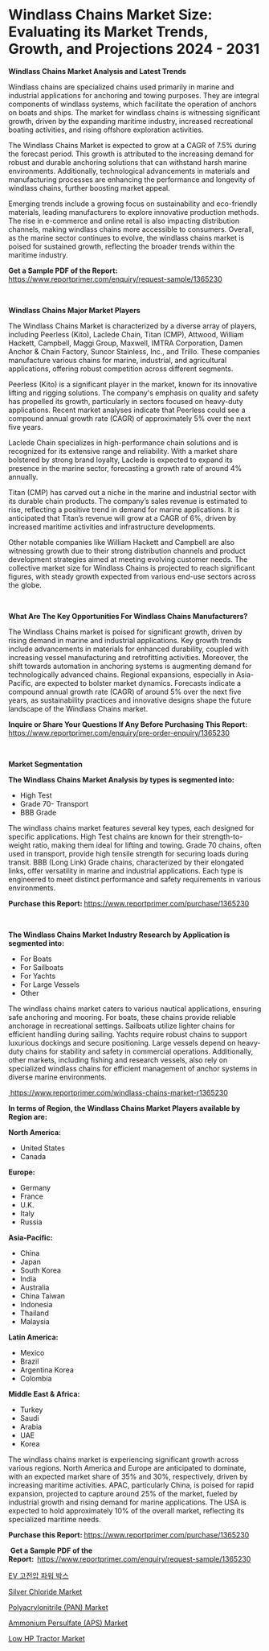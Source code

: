 <p><h1>Windlass Chains Market Size: Evaluating its Market Trends, Growth, and Projections 2024 - 2031</h1></p><p><strong>Windlass Chains Market Analysis and Latest Trends</strong></p>
<p><p>Windlass chains are specialized chains used primarily in marine and industrial applications for anchoring and towing purposes. They are integral components of windlass systems, which facilitate the operation of anchors on boats and ships. The market for windlass chains is witnessing significant growth, driven by the expanding maritime industry, increased recreational boating activities, and rising offshore exploration activities.</p><p>The Windlass Chains Market is expected to grow at a CAGR of 7.5% during the forecast period. This growth is attributed to the increasing demand for robust and durable anchoring solutions that can withstand harsh marine environments. Additionally, technological advancements in materials and manufacturing processes are enhancing the performance and longevity of windlass chains, further boosting market appeal.</p><p>Emerging trends include a growing focus on sustainability and eco-friendly materials, leading manufacturers to explore innovative production methods. The rise in e-commerce and online retail is also impacting distribution channels, making windlass chains more accessible to consumers. Overall, as the marine sector continues to evolve, the windlass chains market is poised for sustained growth, reflecting the broader trends within the maritime industry.</p></p>
<p><strong>Get a Sample PDF of the Report:&nbsp;</strong> <a href="https://www.reportprimer.com/enquiry/request-sample/1365230">https://www.reportprimer.com/enquiry/request-sample/1365230</a></p>
<p>&nbsp;</p>
<p><strong>Windlass Chains Major Market Players</strong></p>
<p><p>The Windlass Chains Market is characterized by a diverse array of players, including Peerless (Kito), Laclede Chain, Titan (CMP), Attwood, William Hackett, Campbell, Maggi Group, Maxwell, IMTRA Corporation, Damen Anchor & Chain Factory, Suncor Stainless, Inc., and Trillo. These companies manufacture various chains for marine, industrial, and agricultural applications, offering robust competition across different segments.</p><p>Peerless (Kito) is a significant player in the market, known for its innovative lifting and rigging solutions. The company's emphasis on quality and safety has propelled its growth, particularly in sectors focused on heavy-duty applications. Recent market analyses indicate that Peerless could see a compound annual growth rate (CAGR) of approximately 5% over the next five years.</p><p>Laclede Chain specializes in high-performance chain solutions and is recognized for its extensive range and reliability. With a market share bolstered by strong brand loyalty, Laclede is expected to expand its presence in the marine sector, forecasting a growth rate of around 4% annually.</p><p>Titan (CMP) has carved out a niche in the marine and industrial sector with its durable chain products. The company’s sales revenue is estimated to rise, reflecting a positive trend in demand for marine applications. It is anticipated that Titan’s revenue will grow at a CAGR of 6%, driven by increased maritime activities and infrastructure developments.</p><p>Other notable companies like William Hackett and Campbell are also witnessing growth due to their strong distribution channels and product development strategies aimed at meeting evolving customer needs. The collective market size for Windlass Chains is projected to reach significant figures, with steady growth expected from various end-use sectors across the globe.</p></p>
<p>&nbsp;</p>
<p><strong>What Are The Key Opportunities For Windlass Chains Manufacturers?</strong></p>
<p><p>The Windlass Chains market is poised for significant growth, driven by rising demand in marine and industrial applications. Key growth trends include advancements in materials for enhanced durability, coupled with increasing vessel manufacturing and retrofitting activities. Moreover, the shift towards automation in anchoring systems is augmenting demand for technologically advanced chains. Regional expansions, especially in Asia-Pacific, are expected to bolster market dynamics. Forecasts indicate a compound annual growth rate (CAGR) of around 5% over the next five years, as sustainability practices and innovative designs shape the future landscape of the Windlass Chains market.</p></p>
<p><strong>Inquire or Share Your Questions If Any Before Purchasing This Report:</strong> <a href="https://www.reportprimer.com/enquiry/pre-order-enquiry/1365230">https://www.reportprimer.com/enquiry/pre-order-enquiry/1365230</a></p>
<p>&nbsp;</p>
<p><strong>Market Segmentation</strong></p>
<p><strong>The Windlass Chains Market Analysis by types is segmented into:</strong></p>
<p><ul><li>High Test</li><li>Grade 70- Transport</li><li>BBB Grade</li></ul></p>
<p><p>The windlass chains market features several key types, each designed for specific applications. High Test chains are known for their strength-to-weight ratio, making them ideal for lifting and towing. Grade 70 chains, often used in transport, provide high tensile strength for securing loads during transit. BBB (Long Link) Grade chains, characterized by their elongated links, offer versatility in marine and industrial applications. Each type is engineered to meet distinct performance and safety requirements in various environments.</p></p>
<p><strong>Purchase this Report:&nbsp;</strong><a href="https://www.reportprimer.com/purchase/1365230">https://www.reportprimer.com/purchase/1365230</a></p>
<p>&nbsp;</p>
<p><strong>The Windlass Chains Market Industry Research by Application is segmented into:</strong></p>
<p><ul><li>For Boats</li><li>For Sailboats</li><li>For Yachts</li><li>For Large Vessels</li><li>Other</li></ul></p>
<p><p>The windlass chains market caters to various nautical applications, ensuring safe anchoring and mooring. For boats, these chains provide reliable anchorage in recreational settings. Sailboats utilize lighter chains for efficient handling during sailing. Yachts require robust chains to support luxurious dockings and secure positioning. Large vessels depend on heavy-duty chains for stability and safety in commercial operations. Additionally, other markets, including fishing and research vessels, also rely on specialized windlass chains for efficient management of anchor systems in diverse marine environments.</p></p>
<p><a href="https://www.reportprimer.com/windlass-chains-market-r1365230">&nbsp;https://www.reportprimer.com/windlass-chains-market-r1365230</a></p>
<p><strong>In terms of Region, the Windlass Chains Market Players available by Region are:</strong></p>
<p>
    <p> <strong> North America: </strong>
        <ul>
            <li>United States</li>
            <li>Canada</li>
        </ul>
        </p> 
    <p> <strong> Europe: </strong>
        <ul>
            <li>Germany</li>
            <li>France</li>
            <li>U.K.</li>
            <li>Italy</li>
            <li>Russia</li>
        </ul>
        </p> 
    <p> <strong> Asia-Pacific: </strong>
        <ul>
            <li>China</li>
            <li>Japan</li>
            <li>South Korea</li>
            <li>India</li>
            <li>Australia</li>
            <li>China Taiwan</li>
            <li>Indonesia</li>
            <li>Thailand</li>
            <li>Malaysia</li>
        </ul>
        </p> 
    <p> <strong> Latin America: </strong>
        <ul>
            <li>Mexico</li>
            <li>Brazil</li>
            <li>Argentina Korea</li>
            <li>Colombia</li>
        </ul>
        </p> 
    <p> <strong> Middle East & Africa: </strong>
        <ul>
            <li>Turkey</li>
            <li>Saudi</li>
            <li>Arabia</li>
            <li>UAE</li>
            <li>Korea</li>
        </ul>
    </p>
    </p>
<p><p>The windlass chains market is experiencing significant growth across various regions. North America and Europe are anticipated to dominate, with an expected market share of 35% and 30%, respectively, driven by increasing maritime activities. APAC, particularly China, is poised for rapid expansion, projected to capture around 25% of the market, fueled by industrial growth and rising demand for marine applications. The USA is expected to hold approximately 10% of the overall market, reflecting its specialized maritime needs.</p></p>
<p><strong>Purchase this Report: </strong><a href="https://www.reportprimer.com/purchase/1365230">https://www.reportprimer.com/purchase/1365230</a></p>
<p>&nbsp;<strong>Get a Sample PDF of the Report:&nbsp;&nbsp;</strong><a href="https://www.reportprimer.com/enquiry/request-sample/1365230">https://www.reportprimer.com/enquiry/request-sample/1365230</a></p>
<p><strong></strong></p>
<p><p><a href="https://medium.com/@rosamund8oilam/ev-%EA%B3%A0%EC%A0%84%EC%95%95-%EC%A0%84%EC%9B%90-%EB%B0%95%EC%8A%A4-%EC%8B%9C%EC%9E%A5-%EA%B0%9C%EC%9A%94-%EC%A7%80%EC%97%AD-%EC%A0%84%EB%A7%9D-%EB%B0%8F-ev-%EA%B3%A0%EC%A0%84%EC%95%95-%EC%A0%84%EC%9B%90-%EB%B0%95%EC%8A%A4-%EC%8B%9C%EC%9E%A5%EC%97%90-%EB%8C%80%ED%95%9C-%EA%B2%BD%EC%9F%81-%EC%A0%84%EB%9E%B5%EC%9D%80-2024%EB%85%84%EB%B6%80%ED%84%B0-2031%EB%85%84%EA%B9%8C%EC%A7%80%EC%9D%98-%EA%B8%B0%EA%B0%84-%EB%8F%99%EC%95%88-5-6-%EC%9D%98-d382a62df593">EV 고전압 파워 박스</a></p><p><a href="https://github.com/WayneHopkins413/Market-Research-Report-List-1/blob/main/silver-chloride-market.md">Silver Chloride Market</a></p><p><a href="https://issuu.com/reportprime-2/docs/polyacrylonitrile-pan-market-size-2_6c3afb3ae3b2b7">Polyacrylonitrile (PAN) Market</a></p><p><a href="https://issuu.com/reportprime-2/docs/ammonium-persulfate-aps-market-size_75291a774b26c6">Ammonium Persulfate (APS) Market</a></p><p><a href="https://www.linkedin.com/pulse/low-hp-tractor-market-share-size-trends-industry-analysis-zoi1c?trackingId=aoM9%2B5YcTTeemtKtjHnzxg%3D%3D">Low HP Tractor Market</a></p></p>
